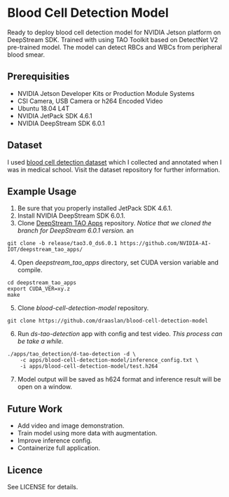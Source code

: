 # Blood Cell Detection Model
Ready to deploy blood cell detection model for NVIDIA Jetson platform on DeepStream SDK. Trained with using TAO Toolkit based on DetectNet V2 pre-trained model. The model can detect RBCs and WBCs from peripheral blood smear.

## Prerequisities

- NVIDIA Jetson Developer Kits or Production Module Systems
- CSI Camera, USB Camera or h264 Encoded Video
- Ubuntu 18.04 L4T
- NVIDIA JetPack SDK 4.6.1
- NVIDIA DeepStream SDK 6.0.1

## Dataset
I used [blood cell detection dataset]() which I collected and annotated when I was in medical school. Visit the dataset repository for further information.

## Example Usage
1. Be sure that you properly installed JetPack SDK 4.6.1.
2. Install NVIDIA DeepStream SDK 6.0.1.
3. Clone [DeepStream TAO Apps](https://github.com/NVIDIA-AI-IOT/deepstream_tao_apps/tree/release/tao3.0_ds6.0.1) repository. *Notice that we cloned the branch for DeepStream 6.0.1 version.* an

```
git clone -b release/tao3.0_ds6.0.1 https://github.com/NVIDIA-AI-IOT/deepstream_tao_apps/
```

4. Open *deepstream_tao_apps* directory, set CUDA version variable and compile.

```
cd deepstream_tao_apps
export CUDA_VER=xy.z
make
```

5. Clone *blood-cell-detection-model* repository.

```
git clone https://github.com/draaslan/blood-cell-detection-model
```


6. Run *ds-tao-detection* app with config and test video. *This process can be take a while.*

```
./apps/tao_detection/d-tao-detection -d \
    -c apps/blood-cell-detection-model/inference_config.txt \
    -i apps/blood-cell-detection-model/test.h264 
```

7. Model output will be saved as h624 format and inference result will be open on a window.

## Future Work
- Add video and image demonstration.
- Train model using more data with augmentation.
- Improve inference config.
- Containerize full application.

## Licence
See LICENSE for details.
